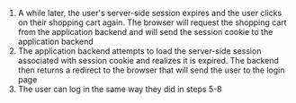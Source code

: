 1. A while later, the user's server-side session expires and the user clicks on their shopping cart again. The browser will request the shopping cart from the application backend and will send the session cookie to the application backend
1. The application backend attempts to load the server-side session associated with session cookie and realizes it is expired. The backend then returns a redirect to the browser that will send the user to the login page
1. The user can log in the same way they did in steps 5-8